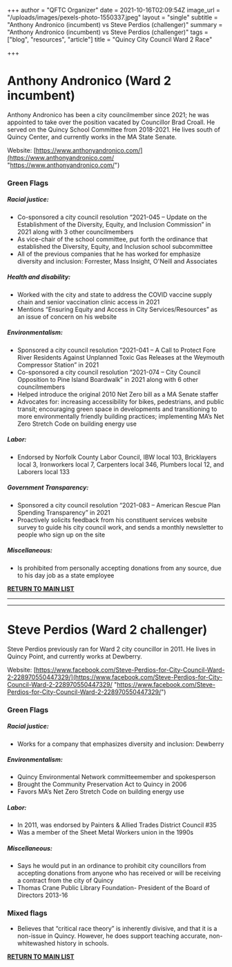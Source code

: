 +++
author = "QFTC Organizer"
date = 2021-10-16T02:09:54Z
image_url = "/uploads/images/pexels-photo-1550337.jpeg"
layout = "single"
subtitle = "Anthony Andronico (incumbent) vs Steve Perdios (challenger)"
summary = "Anthony Andronico (incumbent) vs Steve Perdios (challenger)"
tags = ["blog", "resources", "article"]
title = "Quincy City Council Ward 2 Race"

+++
# **Anthony Andronico (Ward 2 incumbent)**

Anthony Andronico has been a city councilmember since 2021; he was appointed to take over the position vacated by Councillor Brad Croall. He served on the Quincy School Committee from 2018-2021. He lives south of Quincy Center, and currently works in the MA State Senate.

Website: [https://www.anthonyandronico.com/](https://www.anthonyandronico.com/ "https://www.anthonyandronico.com/")

### **Green Flags**

##### Racial justice:

* Co-sponsored a city council resolution “2021-045 – Update on the Establishment of the Diversity, Equity, and Inclusion Commission” in 2021 along with 3 other councilmembers
* As vice-chair of the school committee, put forth the ordinance that established the Diversity, Equity, and Inclusion school subcommittee
* All of the previous companies that he has worked for emphasize diversity and inclusion: Forrester, Mass Insight, O'Neill and Associates

##### Health and disability:

* Worked with the city and state to address the COVID vaccine supply chain and senior vaccination clinic access in 2021
* Mentions “Ensuring Equity and Access in City Services/Resources” as an issue of concern on his website

##### Environmentalism:

* Sponsored a city council resolution “2021-041 – A Call to Protect Fore River Residents Against Unplanned Toxic Gas Releases at the Weymouth Compressor Station” in 2021
* Co-sponsored a city council resolution “2021-074 – City Council Opposition to Pine Island Boardwalk” in 2021 along with 6 other councilmembers
* Helped introduce the original 2010 Net Zero bill as a MA Senate staffer
* Advocates for: increasing accessibility for bikes, pedestrians, and public transit; encouraging green space in developments and transitioning to more environmentally friendly building practices; implementing MA’s Net Zero Stretch Code on building energy use

##### Labor:

* Endorsed by Norfolk County Labor Council, IBW local 103, Bricklayers local 3, Ironworkers local 7, Carpenters local 346, Plumbers local 12, and Laborers local 133

##### Government Transparency:

* Sponsored a city council resolution “2021-083 – American Rescue Plan Spending Transparency” in 2021
* Proactively solicits feedback from his constituent services website survey to guide his city council work, and sends a monthly newsletter to people who sign up on the site

##### Miscellaneous:

* Is prohibited from personally accepting donations from any source, due to his day job as a state employee

 

[**RETURN TO MAIN LIST**](https://qftc.org/posts/quincy-city-council-candidates/ "https://qftc.org/posts/quincy-city-council-candidates/")

 

***

***

# **Steve Perdios (Ward 2 challenger)**

Steve Perdios previously ran for Ward 2 city councillor in 2011. He lives in Quincy Point, and currently works at Dewberry.

Website: [https://www.facebook.com/Steve-Perdios-for-City-Council-Ward-2-228970550447329/](https://www.facebook.com/Steve-Perdios-for-City-Council-Ward-2-228970550447329/ "https://www.facebook.com/Steve-Perdios-for-City-Council-Ward-2-228970550447329/")

### **Green Flags**

##### Racial justice:

* Works for a company that emphasizes diversity and inclusion: Dewberry

##### Environmentalism:

* Quincy Environmental Network committeemember and spokesperson
* Brought the Community Preservation Act to Quincy in 2006
* Favors MA’s Net Zero Stretch Code on building energy use

##### Labor:

* In 2011, was endorsed by Painters & Allied Trades District Council #35
* Was a member of the Sheet Metal Workers union in the 1990s

##### Miscellaneous:

* Says he would put in an ordinance to prohibit city councillors from accepting donations from anyone who has received or will be receiving a contract from the city of Quincy
* Thomas Crane Public Library Foundation- President of the Board of Directors 2013-16

### Mixed flags

* Believes that “critical race theory” is inherently divisive, and that it is a non-issue in Quincy. However, he does support teaching accurate, non-whitewashed history in schools.

 

[**RETURN TO MAIN LIST**](https://qftc.org/posts/quincy-city-council-candidates/ "https://qftc.org/posts/quincy-city-council-candidates/")

 